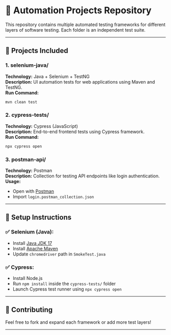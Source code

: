 # 🔧 Automation Projects Repository

This repository contains multiple automated testing frameworks for different layers of software testing. Each folder is an independent test suite.

---

## 📁 Projects Included

### 1. **selenium-java/**
**Technology:** Java + Selenium + TestNG  
**Description:** UI automation tests for web applications using Maven and TestNG.  
**Run Command:**
```bash
mvn clean test
```

### 2. **cypress-tests/**
**Technology:** Cypress (JavaScript)  
**Description:** End-to-end frontend tests using Cypress framework.  
**Run Command:**
```bash
npx cypress open
```

### 3. **postman-api/**
**Technology:** Postman  
**Description:** Collection for testing API endpoints like login authentication.  
**Usage:**
- Open with [Postman](https://www.postman.com/)
- Import `login.postman_collection.json`

---

## 📌 Setup Instructions

### ✅ Selenium (Java):
- Install [Java JDK 17](https://adoptium.net/)
- Install [Apache Maven](https://maven.apache.org/)
- Update `chromedriver` path in `SmokeTest.java`

### ✅ Cypress:
- Install Node.js
- Run `npm install` inside the `cypress-tests/` folder
- Launch Cypress test runner using `npx cypress open`

---

## 🤝 Contributing
Feel free to fork and expand each framework or add more test layers!

---